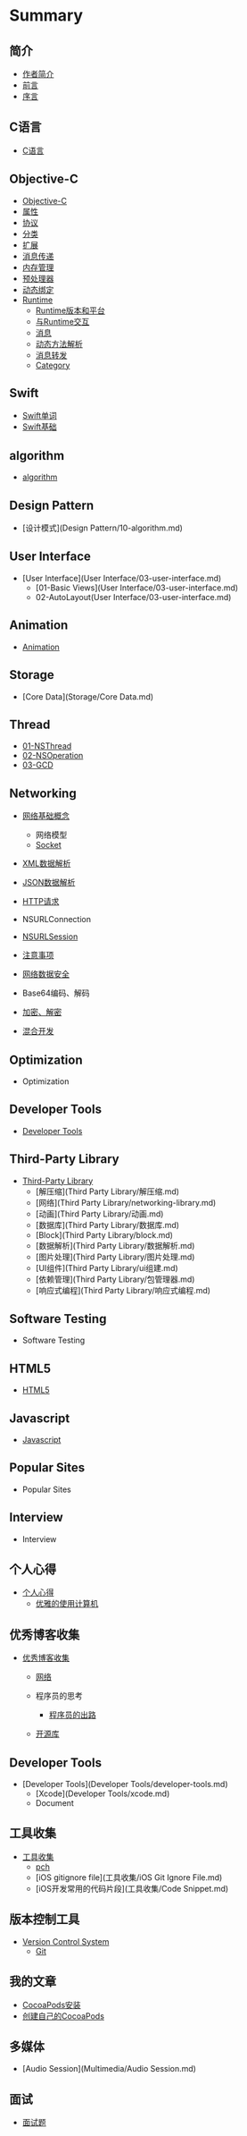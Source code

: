 # Summary

## 简介

* [作者简介](README.md)
* [前言](README.md)
* [序言](README.md)

## C语言

* [C语言](chapter1.md)

## Objective-C
* [Objective-C](Objective-C/Objective-C.md)
* [属性](Objective-C/property.md)
* [协议](Objective-C/协议.md)
* [分类](Objective-C/分类.md)
* [扩展](Objective-C/扩展.md)
* [消息传递](Objective-C/消息传递.md)
* [内存管理](Objective-C/内存管理.md)
* [预处理器](Objective-C/预处理器.md)
* [动态绑定](Objective-C/动态绑定.md)
* [Runtime](runtime.md)
  * [Runtime版本和平台](Objective-C/Runtime/01-runtime-versions-and-platforms.md)
  * [与Runtime交互](Objective-C/Runtime/02-与runtime交互.md)
  * [消息](Objective-C/Runtime/03-消息.md)
  * [动态方法解析](Objective-C/Runtime/04-动态方法解析.md)
  * [消息转发](Objective-C/Runtime/05-消息转发.md)
  * [Category](Objective-C/Runtime/06-category.md)


## Swift

* [Swift单词](Swift/swift.md)
* [Swift基础](Swift/Swift基础.md)

## algorithm

* [algorithm](Algorithm/10-algorithm.md)

## Design Pattern

* [设计模式](Design Pattern/10-algorithm.md)

## User Interface

* [User Interface](User Interface/03-user-interface.md)
  * [01-Basic Views](User Interface/03-user-interface.md)
  * 02-AutoLayout\(User Interface\/03-user-interface.md\)


## Animation

* [Animation](Animation/05-animation.md)

## Storage

* [Core Data](Storage/Core Data.md)

## Thread

* [01-NSThread](Thread/NSThread.md)
* [02-NSOperation](Thread/NSOperation.md)
* [03-GCD](Thread/03-GCD.md)

## Networking

* [网络基础概念](Networking/网络基础概念.md)
  * 网络模型
  * [Socket](Networking/socket.md)

* [XML数据解析](Networking/xml数据解析.md)
* [JSON数据解析](Networking/json数据解析.md)
* [HTTP请求](Networking/GET、POST请求.md)
* NSURLConnection
* [NSURLSession](Networking/nsurlsession.md)
* [注意事项](Networking/注意事项.md)
* [网络数据安全](Networking/网络数据安全.md)
* Base64编码、解码
* [加密、解密](Networking/加密、解密.md)
* [混合开发](Networking/混合开发.md)

## Optimization

* Optimization

## Developer Tools

* [Developer Tools](developer-tools.md)

## Third-Party Library

* [Third-Party Library](third-party-library.md)
  * [解压缩](Third Party Library/解压缩.md)
  * [网络](Third Party Library/networking-library.md)
  * [动画](Third Party Library/动画.md)
  * [数据库](Third Party Library/数据库.md)
  * [Block](Third Party Library/block.md)
  * [数据解析](Third Party Library/数据解析.md)
  * [图片处理](Third Party Library/图片处理.md)
  * [UI组件](Third Party Library/ui组建.md)
  * [依赖管理](Third Party Library/包管理器.md)
  * [响应式编程](Third Party Library/响应式编程.md)


## Software Testing

* Software Testing

## HTML5

* [HTML5](html5.md)

## Javascript

* [Javascript](javascript.md)

## Popular Sites

* Popular Sites

## Interview

* Interview

## 个人心得

* [个人心得](个人心得/学习心得.md)
  * [优雅的使用计算机](个人心得/优雅的使用计算机.md)


## 优秀博客收集

* [优秀博客收集](优秀博客收集/优秀博客收集.md)
  * [网络](优秀博客收集/网络.md)
  * 程序员的思考
    * [程序员的出路](优秀博客收集/程序员的出路.md)

  * [开源库](优秀博客收集/开源库.md)


## Developer Tools

* [Developer Tools](Developer Tools/developer-tools.md)
  * [Xcode](Developer Tools/xcode.md)
  * Document


## 工具收集

* [工具收集](工具收集/工具收集.md)
  * [pch](工具收集/pch.md)
  * [iOS gitignore file](工具收集/iOS Git Ignore File.md)
  * [iOS开发常用的代码片段](工具收集/Code Snippet.md)


## 版本控制工具

* [Version Control System](版本控制工具/version-control-system.md)
  * [Git](版本控制工具/git.md)


## 我的文章

* [CocoaPods安装](我的文章/iOS/CocoaPods安装.md)
* [创建自己的CocoaPods](我的文章/iOS/创建自己的CocoaPods.md)

## 多媒体

* [Audio Session](Multimedia/Audio Session.md)

## 面试
* [面试题](面试/简答题.md)

